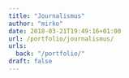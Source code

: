 ```yaml
---
title: "Journalismus"
author: "mirko"
date: 2018-03-21T19:49:16+01:00
url: /portfolio/journalismus/
urls:
  back: "/portfolio/"
draft: false
---
```

